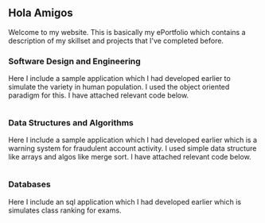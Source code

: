 ## Hola Amigos

Welcome to my website. This is basically my ePortfolio which contains a description of my skillset and projects that I've completed before.

### Software Design and Engineering

Here I include a sample application which I had developed earlier to simulate the variety in human population. I used the object oriented paradigm for this. I have attached relevant code below.

```markdown

```

### Data Structures and Algorithms

Here I include a sample application which I had developed earlier which is a warning system for fraudulent account activity. I used simple data structure like arrays and algos like merge sort. I have attached relevant code below.

```markdown

```
### Databases

Here I include an sql application which I had developed earlier which is simulates class ranking for exams. 

```markdown

```




